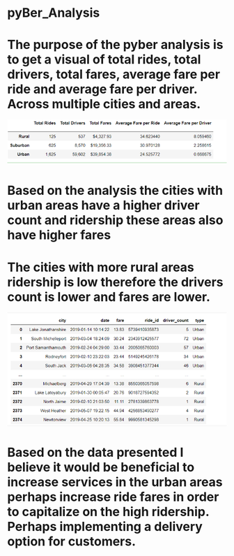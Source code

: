 # pyBer_Analysis

# The purpose of the pyber analysis is to get a visual of total rides, total drivers, total fares, average fare per ride and average fare per driver. Across multiple cities and areas. 
![pyPoll_Analysis](https://github.com/onehatt29/pyBer_Analysis/blob/93a8d42e5db57f18dcdf0e95c30e0b643840a40d/Capture.PNG) 





# Based on the analysis the cities with urban areas have a higher driver count and ridership these areas also have higher fares

# The cities with more rural areas ridership is low therefore the drivers count is lower and fares are lower. 


![pyBer_Analysis](https://github.com/onehatt29/pyBer_Analysis/blob/73a2525e2efeaf99720cfe711ebff218ed86249c/Cities2.PNG)

# Based on the data presented I believe it would be beneficial to increase services in the urban areas perhaps increase ride fares in order to capitalize on the high ridership. Perhaps implementing a delivery option for customers.
